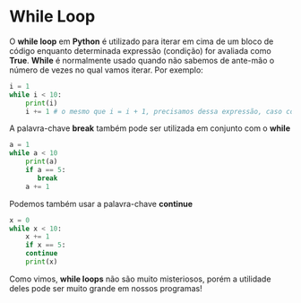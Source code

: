 # While Loop

O **while loop** em **Python** é utilizado para iterar em cima de um bloco de código enquanto determinada expressão (condição) for avaliada como **True**. **While** é normalmente usado quando não sabemos de ante-mão o número de vezes no qual vamos iterar. Por exemplo:

```python
i = 1
while i < 10:
    print(i)
    i += 1 # o mesmo que i = i + 1, precisamos dessa expressão, caso contrário teremos um loop infinito
```

A palavra-chave **break** também pode ser utilizada em conjunto com o **while**

```python
a = 1
while a < 10
    print(a)
    if a == 5:
       break
    a += 1
```

Podemos também usar a palavra-chave **continue**

```python
x = 0
while x < 10:
    x += 1
    if x == 5:
	continue
    print(x)
```

Como vimos, **while loops** não são muito misteriosos, porém a utilidade deles pode ser muito grande em nossos programas!


